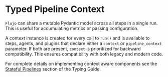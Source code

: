 # Typed Pipeline Context

`Flujo` can share a mutable Pydantic model across all steps in a single run. This is useful for accumulating metrics or passing configuration.

A context instance is created for every call to `run()` and is available to steps, agents, and plugins that declare either a `context` or `pipeline_context` parameter. If both are present, `context` is prioritized for backward compatibility. This ensures compatibility with both legacy and modern code.

For complete details on implementing context aware components see the [Stateful Pipelines](typing_guide.md#stateful-pipelines-the-contextaware-protocols) section of the Typing Guide.
